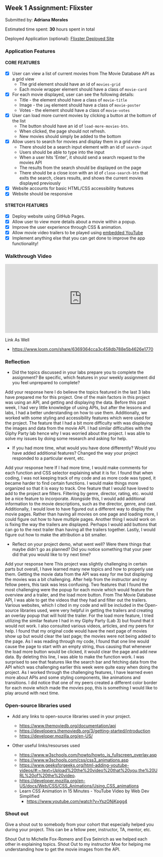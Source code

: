 
## Week 1 Assignment: Flixster

Submitted by: **Adriana Morales**

Estimated time spent: **30** hours spent in total

Deployed Application (optional): [Flixster Deployed Site](https://amm33.github.io/flixster_adriana/)

### Application Features

#### CORE FEATURES

- [x] User can view a list of current movies from The Movie Database API as a grid view
  - The grid element should have an id of `movies-grid`
  - Each movie wrapper element should have a class of `movie-card`
- [x] For each movie displayed, user can see the following details:
  - Title - the element should have a class of `movie-title`
  - Image - the `img` element should have a class of `movie-poster`
  - Votes - the element should have a class of `movie-votes`
- [x] User can load more current movies by clicking a button at the bottom of the list
  - The button should have an id of `load-more-movies-btn`.
  - When clicked, the page should not refresh.
  - New movies should simply be added to the bottom
- [x] Allow users to search for movies and display them in a grid view
  - There should be a search input element with an id of `search-input`
  - Users should be able to type into the input
  - When a user hits 'Enter', it should send a search request to the movies API
  - The results from the search should be displayed on the page
  - There should be a close icon with an id of `close-search-btn` that exits the search, clears results, and shows the current movies displayed previously
- [x] Website accounts for basic HTML/CSS accessibility features
- [x] Website should be responsive

#### STRETCH FEATURES

- [x] Deploy website using GitHub Pages. 
- [x] Allow user to view more details about a movie within a popup.
- [x] Improve the user experience through CSS & animation.
- [x] Allow movie video trailers to be played using [embedded YouTube](https://support.google.com/youtube/answer/171780?hl=en)
- [x] Implement anything else that you can get done to improve the app functionality!

### Walkthrough Video

<div style="position: relative; padding-bottom: 44.99999999999999%; height: 0;">
<iframe src="https://www.loom.com/embed/6369364cca3c458db788e5b4626e1770" frameborder="0" webkitallowfullscreen mozallowfullscreen allowfullscreen style="position: absolute; top: 0; left: 0; width: 100%; height: 100%;"></iframe>
</div>

Link As Well 
- https://www.loom.com/share/6369364cca3c458db788e5b4626e1770

### Reflection

* Did the topics discussed in your labs prepare you to complete the assignment? Be specific, which features in your weekly assignment did you feel unprepared to complete?

Add your response here
I do believe the topics featured in the last 3 labs have prepared me for this project. One of the main factors in this project was using an API, and getting and displaying the data. Before this past week, I had very little knowledge of using APIs, but after the lessons and labs, I had a better understanding on how to use them. Additionally, we worked with some styling and accessibility features which were used for the project. The feature that I had a bit more difficulty with was displaying the images and data from the movie API. I had similar difficulties with the Giphy Party lab hence why I was worried about the project. I was able to solve my issues by doing some research and asking for help. 

* If you had more time, what would you have done differently? Would you have added additional features? Changed the way your project responded to a particular event, etc.
  
Add your response here
If I had more time, I would make comments for each function and CSS selector explaining what it is for. I found that when coding, I was not keeping track of my code and as more code was typed, it became harder to find certain functions. I would make things more organized so that it is easy to track. One feature that I would have loved to add to the project are filters. Filtering by genre, director, rating, etc. would be a nice feature to incorporate. Alongside this, I would add additional information to the movie descriptions, such as the director, genre, and cast. Additionally, I would love to have figured out a different way to display the movie pages. Rather than having all movies on one page and loading more, I could figure out how to have multiple pages. Another thing I would work on is fixing the way the trailers are displayed. Perhaps I would add buttons that can go to the next trailer than having all the trailers together. Lastly, I would figure out how to make the attribution a bit smaller. 

* Reflect on your project demo, what went well? Were there things that maybe didn't go as planned? Did you notice something that your peer did that you would like to try next time?

Add your response here
This project was slightly challenging in certain parts but overall, I have learned many new topics and how to properly use them. Getting the movie data from the API was easy for me but displaying the movies was a bit challenging. After help from the instructor and my fellow peers, this task was less confusing. Two features that I found the most challenging were the popup for each movie which would feature the overview and a trailer, and the load more button. From The Movie Database API, I was able to get the videos that they had and filter out the trailers. Various websites, which I cited in my code and will be included in the Open-source libraries used, were very helpful in getting the trailers and creating an overlay popup that will hold the trailer. For the load more feature, I tried utilizing the similar feature I had in my Giphy Party (Lab 3) but found that it would not work. I also consulted various videos, articles, and my peers for help. I found that my original code would have the next page of movies show up but would clear the last page; the movies were not being added to the page. As I was reading through my code, I found that one line would cause the page to start with an empty string, thus causing that whenever the load more button would be clicked, it would clear the page and add new data. By deleting this line, I was able to make the function work. I was surprised to see that features like the search bar and fetching data from the API which was challenging earlier this week were quite easy when doing the project. As I worked through the challenging features, I have learned even more about APIs and some styling components, like animations and transitions. I did notice that one of my peers created a different color border for each movie which made the movies pop, this is something I would like to play around with next time. 


### Open-source libraries used

- Add any links to open-source libraries used in your project.
  - https://www.themoviedb.org/documentation/api
  - https://developers.themoviedb.org/3/getting-started/introduction
  - https://developer.mozilla.org/en-US/ 

- Other useful links/resourses used 
  - https://www.w3schools.com/howto/howto_js_fullscreen_overlay.asp
  - https://www.w3schools.com/css/css3_animations.asp
  - https://www.geeksforgeeks.org/html-adding-youtube-videos/#:~:text=Upload%20the%20video%20that%20you,the%20URL%20of%20the%20video.
  - https://developer.mozilla.org/en-US/docs/Web/CSS/CSS_Animations/Using_CSS_animations
  - Learn CSS Animation in 15 Minutes - YouTube Video by Web Dev Simplified 
    - https://www.youtube.com/watch?v=YszONjKpgg4


### Shout out

Give a shout out to somebody from your cohort that especially helped you during your project. This can be a fellow peer, instructor, TA, mentor, etc.

Shout Out to Michelle Fox-Romero and Eva Seinrich as we helped each other in explaining topics. Shout Out to my instructor Moe for helping me understanding how to get the movie images from the API. 